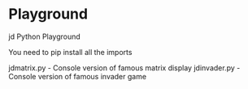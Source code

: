 # Playground
jd Python Playground

You need to pip install all the imports

jdmatrix.py   -   Console version of famous matrix display
jdinvader.py  -   Console version of famous invader game

